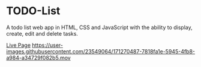 # TODO-List

A todo list web app in HTML, CSS and JavaScript with the ability to display, create, edit and delete tasks.

<a href="https://yenkobe.github.io/TODO-List/">Live Page</a>
https://user-images.githubusercontent.com/23549064/171270487-7818fa1e-5945-4fb8-a984-a34729f082b5.mov

